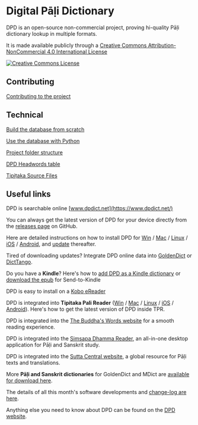# Digital Pāḷi Dictionary

DPD is an open-source non-commercial project, proving hi-quality Pāḷi dictionary lookup in multiple formats.

It is made available publicly through a  [Creative Commons Attribution-NonCommercial 4.0 International License](http://creativecommons.org/licenses/by-nc/4.0/)

<a rel="license" href="http://creativecommons.org/licenses/by-nc/4.0/"><img alt="Creative Commons License" style="border-width:0" src="https://i.creativecommons.org/l/by-nc/4.0/88x31.png" /></a><br />

## Contributing

[Contributing to the project](docs/contributing.md)

## Technical

[Build the database from scratch](docs/build_db.md)

[Use the database with Python](docs/use_db.md)

[Project folder structure](docs/project_folder_structure.md)

[DPD Headwords table](docs/dpd_headwords_table.md)

[Tipiṭaka Source Files](docs/tipitaka_source_files.md)

## Useful links

DPD is searchable online [www.dpdict.net](https://www.dpdict.net/)

You can always get the latest version of DPD for your device directly from the [releases page](https://github.com/digitalpalidictionary/digitalpalidictionary/releases) on GitHub.

Here are detailed instructions on how to install DPD for [Win](https://docs.dpdict.net/install_win.html) /  [Mac](https://docs.dpdict.net/install_mac.html) / [Linux](https://docs.dpdict.net/install_linux.html) / [iOS](https://docs.dpdict.net/install_ios.html) / [Android](https://docs.dpdict.net/install_android_dicttango.html), and [update](https://docs.dpdict.net/update.html) thereafter.

Tired of downloading updates? Integrate DPD online data into [GoldenDict](https://digitalpalidictionary.github.io/dpdict_api_gd.html) or [DictTango](https://digitalpalidictionary.github.io/dpdict_api_dt.html).  

Do you have a __Kindle__? Here's how to [add DPD as a Kindle dictionary](https://digitalpalidictionary.github.io/kindle.html) or[ download the epub](https://github.com/digitalpalidictionary/digitalpalidictionary/releases) for Send-to-Kindle

DPD is easy to install on a [Kobo eReader](https://digitalpalidictionary.github.io/kobo.html)

DPD is integrated into __Tipitaka Pali Reader__ ([Win](https://apps.microsoft.com/store/detail/tipitaka-pali-reader/9MTH9TD82TGR?hl=en-ms&gl=ms) / [Mac](https://apps.apple.com/us/app/tipitaka-pali-reader/id1541426949) / [Linux](https://github.com/bksubhuti/tipitaka-pali-reader/releases/) / [iOS](https://apps.apple.com/us/app/tipitaka-pali-reader/id1541426949) / [Android](https://play.google.com/store/apps/details?id=com.paauk.tipitakapalireader)). Here's how to get the latest version of DPD inside TPR.  

DPD is integrated into the [The Buddha's Words website](https://thebuddhaswords.net/mn/mn1.html#content) for a smooth reading experience. 

DPD is integrated into the [Simsapa Dhamma Reader](https://simsapa.github.io/), an all-in-one desktop application for Pāḷi and Sanskrit study.

DPD is integrated into the [Sutta Central website](https://suttacentral.net/), a global resource for Pāḷi texts and translations.

More __Pāḷi and Sanskrit dictionaries__ for GoldenDict and MDict are [available for download here](https://github.com/digitalpalidictionary/dpd-db/tree/main/exporter/other_dictionaries). 

The details of all this month's software developments and [change-log are here](https://digitalpalidictionary.github.io/changelog.html).

Anything else you need to know about DPD can be found on the [DPD website](https://digitalpalidictionary.github.io/titlepage.html).


